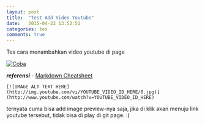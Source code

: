 ```yaml
---
layout: post
title:  "Test Add Video Youtube"
date:   2015-04-22 13:52:51
categories: tes
comments: true
---
```

Tes cara menambahkan video youtube di page

[![Coba](http://img.youtube.com/vi/CjdFF3DsklM/0.jpg)](https://www.youtube.com/watch?v=CjdFF3DsklM)


**_referensi_** - [Markdown Cheatsheet](https://github.com/adam-p/markdown-here/wiki/Markdown-Cheatsheet)

	[![IMAGE ALT TEXT HERE](http://img.youtube.com/vi/YOUTUBE_VIDEO_ID_HERE/0.jpg)](http://www.youtube.com/watch?v=YOUTUBE_VIDEO_ID_HERE)

ternyata cuma bisa add image preview-nya saja, jika di klik akan menuju link youtube tersebut, tidak bisa di play di git page. :(
